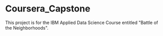 # Coursera_Capstone
This project is for the IBM Applied Data Science Course entitled "Battle of the Neighborhoods".
